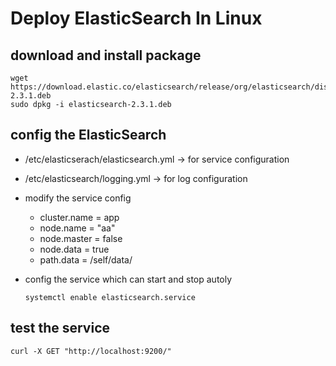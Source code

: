 # Deploy ElasticSearch In Linux

## download and install package
``` shell
wget https://download.elastic.co/elasticsearch/release/org/elasticsearch/distribution/deb/elasticsearch/2.3.1/elasticsearch-2.3.1.deb
sudo dpkg -i elasticsearch-2.3.1.deb
```

## config the ElasticSearch
* /etc/elasticserach/elasticsearch.yml -> for service configuration
* /etc/elasticsearch/logging.yml -> for log configuration
* modify the service config
    
    * cluster.name = app
    * node.name = "aa"
    * node.master = false
    * node.data = true
    * path.data = /self/data/
* config the service which can start and stop autoly
    ``` shell
    systemctl enable elasticsearch.service
    ```
    
## test the service
``` shell
curl -X GET "http://localhost:9200/"
```

